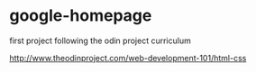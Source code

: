 # google-homepage
first project following the odin project curriculum

http://www.theodinproject.com/web-development-101/html-css

